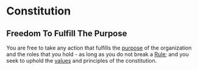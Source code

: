 # Constitution

## Freedom To Fulfill The Purpose

You are free to take any action that fulfills the [purpose](purpose.md) of the organization and the roles that you hold - as long as you do not break a [Rule](rules.md); and you seek to uphold the [values](values.md) and principles of the constitution.
